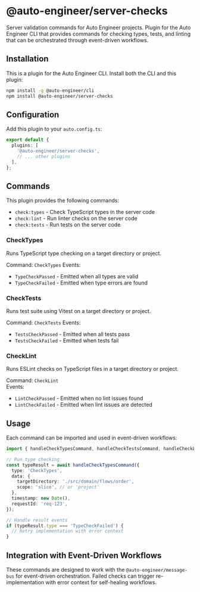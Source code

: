 # @auto-engineer/server-checks

Server validation commands for Auto Engineer projects. Plugin for the Auto Engineer CLI that provides commands for checking types, tests, and linting that can be orchestrated through event-driven workflows.

## Installation

This is a plugin for the Auto Engineer CLI. Install both the CLI and this plugin:

```bash
npm install -g @auto-engineer/cli
npm install @auto-engineer/server-checks
```

## Configuration

Add this plugin to your `auto.config.ts`:

```typescript
export default {
  plugins: [
    '@auto-engineer/server-checks',
    // ... other plugins
  ],
};
```

## Commands

This plugin provides the following commands:

- `check:types` - Check TypeScript types in the server code
- `check:lint` - Run linter checks on the server code
- `check:tests` - Run tests on the server code

### CheckTypes

Runs TypeScript type checking on a target directory or project.

Command: `CheckTypes`
Events:

- `TypeCheckPassed` - Emitted when all types are valid
- `TypeCheckFailed` - Emitted when type errors are found

### CheckTests

Runs test suite using Vitest on a target directory or project.

Command: `CheckTests`
Events:

- `TestsCheckPassed` - Emitted when all tests pass
- `TestsCheckFailed` - Emitted when tests fail

### CheckLint

Runs ESLint checks on TypeScript files in a target directory or project.

Command: `CheckLint`  
Events:

- `LintCheckPassed` - Emitted when no lint issues found
- `LintCheckFailed` - Emitted when lint issues are detected

## Usage

Each command can be imported and used in event-driven workflows:

```typescript
import { handleCheckTypesCommand, handleCheckTestsCommand, handleCheckLintCommand } from '@auto-engineer/server-checks';

// Run type checking
const typeResult = await handleCheckTypesCommand({
  type: 'CheckTypes',
  data: {
    targetDirectory: './src/domain/flows/order',
    scope: 'slice', // or 'project'
  },
  timestamp: new Date(),
  requestId: 'req-123',
});

// Handle result events
if (typeResult.type === 'TypeCheckFailed') {
  // Retry implementation with error context
}
```

## Integration with Event-Driven Workflows

These commands are designed to work with the `@auto-engineer/message-bus` for event-driven orchestration. Failed checks can trigger re-implementation with error context for self-healing workflows.
